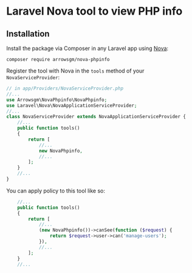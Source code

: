 Laravel Nova tool to view PHP info
========================================
## Installation

Install the package via Composer in any Laravel app using [Nova](https://nova.laravel.com):

```shell
composer require arrowsgm/nova-phpinfo
```

Register the tool with Nova in the `tools` method of your `NovaServiceProvider`:

```php
// in app/Providers/NovaServiceProvider.php
//...
use Arrowsgm\NovaPhpinfo\NovaPhpinfo;
use Laravel\Nova\NovaApplicationServiceProvider;
//...
class NovaServiceProvider extends NovaApplicationServiceProvider {
    //...
    public function tools()
    {
        return [
            //...
            new NovaPhpinfo,
            //...
        ];
    }
    //...
}
```

You can apply policy to this tool like so:

```php
    //...
    public function tools()
    {
        return [
            //...
            (new NovaPhpinfo())->canSee(function ($request) {
                return $request->user->can('manage-users');
            }),
            //...
        ];
    }
    //...
```

